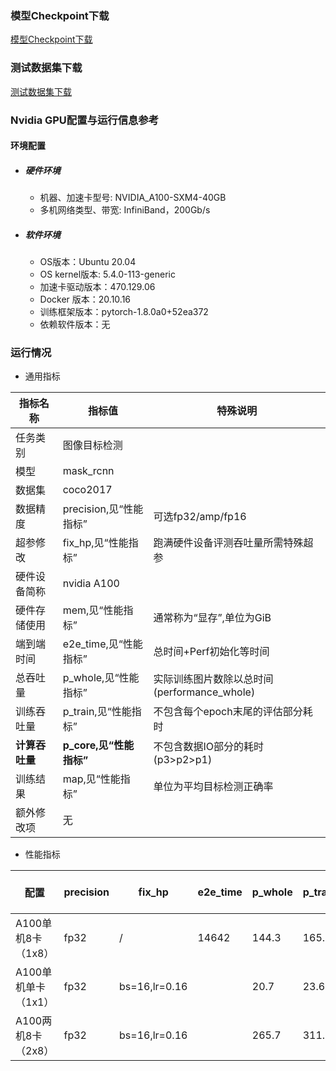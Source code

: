 ### 模型Checkpoint下载
[模型Checkpoint下载](../../benchmarks/mask_rcnn/README.md#模型checkpoint)
### 测试数据集下载
[测试数据集下载](../../benchmarks/mask_rcnn/README.md#数据集下载地址)

### Nvidia GPU配置与运行信息参考
#### 环境配置

- ##### 硬件环境
    - 机器、加速卡型号: NVIDIA_A100-SXM4-40GB
    - 多机网络类型、带宽: InfiniBand，200Gb/s

- ##### 软件环境
   - OS版本：Ubuntu 20.04
   - OS kernel版本: 5.4.0-113-generic     
   - 加速卡驱动版本：470.129.06
   - Docker 版本：20.10.16
   - 训练框架版本：pytorch-1.8.0a0+52ea372
   - 依赖软件版本：无


### 运行情况
* 通用指标

| 指标名称       | 指标值                  | 特殊说明                                    |
| -------------- | ----------------------- | ------------------------------------------- |
| 任务类别       | 图像目标检测            |                                             |
| 模型           | mask_rcnn               |                                             |
| 数据集         | coco2017                |                                             |
| 数据精度       | precision,见“性能指标”  | 可选fp32/amp/fp16                           |
| 超参修改       | fix_hp,见“性能指标”     | 跑满硬件设备评测吞吐量所需特殊超参          |
| 硬件设备简称   | nvidia A100             |                                             |
| 硬件存储使用   | mem,见“性能指标”        | 通常称为“显存”,单位为GiB                    |
| 端到端时间     | e2e_time,见“性能指标”   | 总时间+Perf初始化等时间                     |
| 总吞吐量       | p_whole,见“性能指标”    | 实际训练图片数除以总时间(performance_whole) |
| 训练吞吐量     | p_train,见“性能指标”    | 不包含每个epoch末尾的评估部分耗时           |
| **计算吞吐量** | **p_core,见“性能指标”** | 不包含数据IO部分的耗时(p3>p2>p1)            |
| 训练结果       | map,见“性能指标”        | 单位为平均目标检测正确率                    |
| 额外修改项     | 无                      |                                             |

* 性能指标

| 配置                | precision | fix_hp        | e2e_time | p_whole | p_train | p_core | map_bbox && map_segm | mem       |
| ------------------- | --------- | ------------- | -------- | ------- | ------- | ------ | -------------------- | --------- |
| A100单机8卡（1x8）  | fp32      | /             | 14642    | 144.3   | 165.8   | 179.1  | 0.376 &&  0.336      | 38.9/40.0 |
| A100单机单卡（1x1） | fp32      | bs=16,lr=0.16 |          | 20.7    | 23.6    | 25.2   |                      | 33.8/40.0 |
| A100两机8卡（2x8）  | fp32      | bs=16,lr=0.16 |          | 265.7   | 311.6   | 334.8  |                      | 39.1/40.0 |
